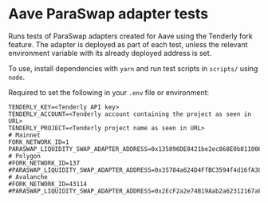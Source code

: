 # Aave ParaSwap adapter tests

Runs tests of ParaSwap adapters created for Aave using the Tenderly fork feature.  The adapter is deployed as part of each test, unless the relevant environment variable with its already deployed address is set.

To use, install dependencies with `yarn` and run test scripts in `scripts/` using `node`.

Required to set the following in your `.env` file or environment:

```
TENDERLY_KEY=<Tenderly API key>
TENDERLY_ACCOUNT=<Tenderly account containing the project as seen in URL>
TENDERLY_PROJECT=<Tenderly project name as seen in URL>
# Mainnet
FORK_NETWORK_ID=1
PARASWAP_LIQUIDITY_SWAP_ADAPTER_ADDRESS=0x135896DE8421be2ec868E0b811006171D9df802A
# Polygon
#FORK_NETWORK_ID=137
#PARASWAP_LIQUIDITY_SWAP_ADAPTER_ADDRESS=0x35784a624D4FfBC3594f4d16fA3801FeF063241c
# Avalanche
#FORK_NETWORK_ID=43114
#PARASWAP_LIQUIDITY_SWAP_ADAPTER_ADDRESS=0x2EcF2a2e74B19Aab2a62312167aFF4B78E93B6C5
```
